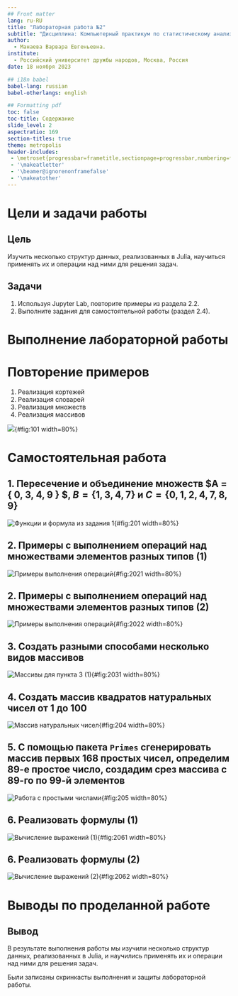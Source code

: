```yaml
---
## Front matter
lang: ru-RU
title: "Лабораторная работа №2"
subtitle: "Дисциплина: Компьютерный практикум по статистическому анализу данных"
author:
  - Манаева Варвара Евгеньевна.
institute:
  - Российский университет дружбы народов, Москва, Россия
date: 18 ноября 2023

## i18n babel
babel-lang: russian
babel-otherlangs: english

## Formatting pdf
toc: false
toc-title: Содержание
slide_level: 2
aspectratio: 169
section-titles: true
theme: metropolis
header-includes:
 - \metroset{progressbar=frametitle,sectionpage=progressbar,numbering=fraction}
 - '\makeatletter'
 - '\beamer@ignorenonframefalse'
 - '\makeatother'
---
```


# Цели и задачи работы
## Цель

Изучить несколько структур данных, реализованных в Julia, научиться применять их и операции над ними для решения задач.

## Задачи

1. Используя Jupyter Lab, повторите примеры из раздела 2.2.
2. Выполните задания для самостоятельной работы (раздел 2.4).

# Выполнение лабораторной работы

# Повторение примеров

1. Реализация кортежей
2. Реализация словарей
3. Реализация множеств
4. Реализация массивов

![](image/1_1.png){#fig:101 width=80%}


# Самостоятельная работа

## 1. Пересечение и объединение множеств $A = \{ 0, 3, 4, 9 \} $, $B = \{ 1, 3, 4, 7 \}$ и $C = \{ 0, 1, 2, 4, 7, 8, 9 \}$

![Функции и формула из задания 1](image/2_1.png){#fig:201 width=80%}

## 2. Примеры с выполнением операций над множествами элементов разных типов (1)

![Примеры выполнения операций](image/2_2_1.png){#fig:2021 width=80%}

## 2. Примеры с выполнением операций над множествами элементов разных типов (2)

![Примеры выполнения операций](image/2_2_2.png){#fig:2022 width=80%}

## 3. Создать разными способами несколько видов массивов

![Массивы для пункта 3 (1)](image/2_3_1.png){#fig:2031 width=80%}

## 4. Создать массив квадратов натуральных чисел от 1 до 100

![Массив натуральных чисел](image/2_4.png){#fig:204 width=80%}

## 5. С помощью пакета `Primes` сгенерировать массив первых 168 простых чисел, определим 89-е простое число, создадим срез массива с 89-го по 99-й элементов

![Работа с простыми числами](image/2_5.png){#fig:205 width=80%}

## 6. Реализовать формулы (1)

![Вычисление выражений (1)](image/2_6_1.png){#fig:2061 width=80%}

## 6. Реализовать формулы (2)

![Вычисление выражений (2)](image/2_6_2.png){#fig:2062 width=80%}

# Выводы по проделанной работе

## Вывод

В результате выполнения работы мы изучили несколько структур данных, реализованных в Julia, и научились применять их и
операции над ними для решения задач.

Были записаны скринкасты выполнения и защиты лабораторной работы.
